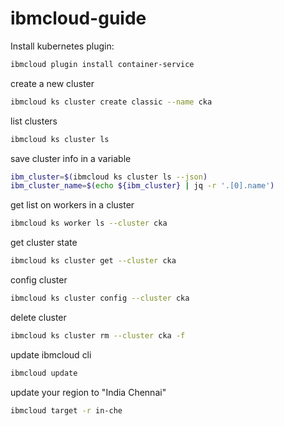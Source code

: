 # ibmcloud-guide

Install kubernetes plugin:
```bash
ibmcloud plugin install container-service
```

create a new cluster
```bash
ibmcloud ks cluster create classic --name cka
```

list clusters
```bash
ibmcloud ks cluster ls
```

save cluster info in a variable
```bash
ibm_cluster=$(ibmcloud ks cluster ls --json)
ibm_cluster_name=$(echo ${ibm_cluster} | jq -r '.[0].name')
```

get list on workers in a cluster
```bash
ibmcloud ks worker ls --cluster cka
```

get cluster state
```bash
ibmcloud ks cluster get --cluster cka
```

config cluster
```bash
ibmcloud ks cluster config --cluster cka
```

delete cluster
```bash
ibmcloud ks cluster rm --cluster cka -f
```

update ibmcloud cli
```bash
ibmcloud update
```

update your region to "India Chennai"
```bash
ibmcloud target -r in-che
```
